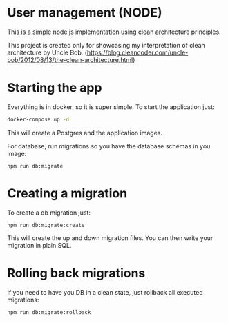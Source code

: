 # User management (NODE)

This is a simple node js implementation using clean architecture principles.

This project is created only for showcasing my interpretation of clean architecture by Uncle Bob.
(https://blog.cleancoder.com/uncle-bob/2012/08/13/the-clean-architecture.html)

# Starting the app
Everything is in docker, so it is super simple. To start the application just:
```bash
docker-compose up -d
```
This will create a Postgres and the application images.

For database, run migrations so you have the database schemas in you image:
```
npm run db:migrate
```

# Creating a migration
To create a db migration just:
```
npm run db:migrate:create
```

This will create the up and down migration files. You can then write your migration in plain SQL.

# Rolling back migrations
If you need to have you DB in a clean state, just rollback all executed migrations:
```
npm run db:migrate:rollback
```
